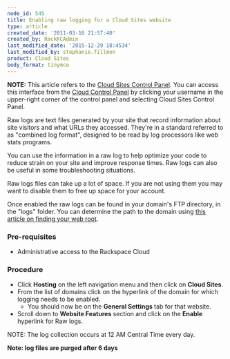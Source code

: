 ```yaml
---
node_id: 545
title: Enabling raw logging for a Cloud Sites website
type: article
created_date: '2011-03-16 21:57:40'
created_by: RackKCAdmin
last_modified_date: '2015-12-29 18:4534'
last_modified_by: stephanie.fillmon
product: Cloud Sites
body_format: tinymce
---
```


**NOTE:** This article refers to the [Cloud Sites Control
Panel](https://manage.rackspacecloud.com/). You can access this
interface from the [Cloud Control Panel](https://mycloud.rackspace.com/)
by clicking your username in the upper-right corner of the control panel
and selecting Cloud Sites Control Panel.

Raw logs are text files generated by your site that record information
about site visitors and what URLs they accessed.  They're in a standard
referred to as "combined log format", designed to be read by log
processors like web stats programs.

You can use the information in a raw log to help optimize your code to
reduce strain on your site and improve response times.  Raw logs can
also be useful in some troubleshooting situations.

Raw logs files can take up a lot of space. If you are not using them
 you may want to disable them to free up space for your account.

Once enabled the raw logs can be found in your domain's FTP directory,
in the "logs" folder.  You can determine the path to the domain using
[this article on finding your web
root](http://www.rackspace.com/knowledge_center/article/locate-the-linux-path-for-your-cloud-sites-website).

### Pre-requisites

-   Administrative access to the Rackspace Cloud

### Procedure

-   Click **Hosting** on the left navigation menu and then click on
    **Cloud Sites**.
-   From the list of domains click on the hyperlink of the domain for
    which logging needs to be enabled.
    -   You should now be on the **General Settings** tab for that
        website.
-   Scroll down to **Website Features** section and click on the
    **Enable** hyperlink for Raw logs.

NOTE: The log collection occurs at 12 AM Central Time every day.

**Note: log files are purged after 6 days**

